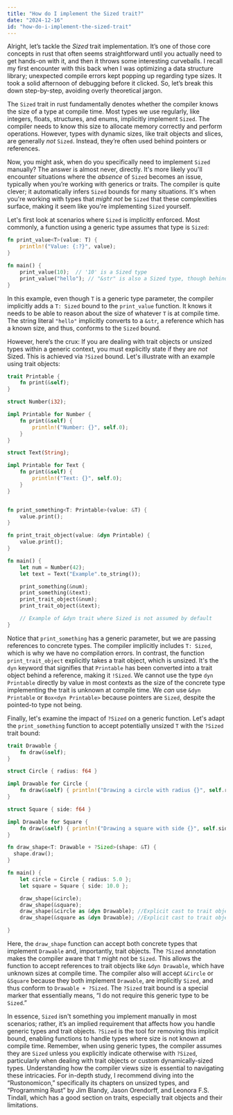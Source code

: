 ```yaml
---
title: "How do I implement the Sized trait?"
date: "2024-12-16"
id: "how-do-i-implement-the-sized-trait"
---
```


Alright, let’s tackle the *Sized* trait implementation. It’s one of those core concepts in rust that often seems straightforward until you actually need to get hands-on with it, and then it throws some interesting curveballs. I recall my first encounter with this back when I was optimizing a data structure library; unexpected compile errors kept popping up regarding type sizes. It took a solid afternoon of debugging before it clicked. So, let’s break this down step-by-step, avoiding overly theoretical jargon.

The `Sized` trait in rust fundamentally denotes whether the compiler knows the size of a type at compile time. Most types we use regularly, like integers, floats, structures, and enums, implicitly implement `Sized`. The compiler needs to know this size to allocate memory correctly and perform operations. However, types with dynamic sizes, like trait objects and slices, are generally *not* `Sized`. Instead, they’re often used behind pointers or references.

Now, you might ask, when do you specifically need to implement `Sized` manually? The answer is almost never, directly. It's more likely you'll encounter situations where the *absence* of `Sized` becomes an issue, typically when you’re working with generics or traits. The compiler is quite clever; it automatically infers `Sized` bounds for many situations. It's when you're working with types that *might not* be `Sized` that these complexities surface, making it seem like you're implementing `Sized` yourself.

Let's first look at scenarios where `Sized` is implicitly enforced. Most commonly, a function using a generic type assumes that type is `Sized`:

```rust
fn print_value<T>(value: T) {
    println!("Value: {:?}", value);
}

fn main() {
    print_value(10);  // '10' is a Sized type
    print_value("hello"); // "&str" is also a Sized type, though behind reference
}
```

In this example, even though `T` is a generic type parameter, the compiler implicitly adds a `T: Sized` bound to the `print_value` function. It knows it needs to be able to reason about the size of whatever `T` is at compile time. The string literal `"hello"` implicitly converts to a `&str`, a reference which has a known size, and thus, conforms to the `Sized` bound.

However, here’s the crux: If you are dealing with trait objects or unsized types within a generic context, you must explicitly state if they are *not* Sized. This is achieved via `?Sized` bound. Let's illustrate with an example using trait objects:

```rust
trait Printable {
    fn print(&self);
}

struct Number(i32);

impl Printable for Number {
    fn print(&self) {
        println!("Number: {}", self.0);
    }
}

struct Text(String);

impl Printable for Text {
    fn print(&self) {
        println!("Text: {}", self.0);
    }
}


fn print_something<T: Printable>(value: &T) {
    value.print();
}

fn print_trait_object(value: &dyn Printable) {
    value.print();
}

fn main() {
    let num = Number(42);
    let text = Text("Example".to_string());

    print_something(&num);
    print_something(&text);
    print_trait_object(&num);
    print_trait_object(&text);

    // Example of &dyn trait where Sized is not assumed by default
}

```

Notice that `print_something` has a generic parameter, but we are passing references to concrete types. The compiler implicitly includes `T: Sized`, which is why we have no compilation errors. In contrast, the function `print_trait_object` explicitly takes a trait object, which is unsized. It's the `dyn` keyword that signifies that `Printable` has been converted into a trait object behind a reference, making it `!Sized`. We cannot use the type `dyn Printable` directly by value in most contexts as the size of the concrete type implementing the trait is unknown at compile time. We *can* use `&dyn Printable` or `Box<dyn Printable>` because pointers are `Sized`, despite the pointed-to type not being.

Finally, let's examine the impact of `?Sized` on a generic function. Let's adapt the `print_something` function to accept potentially unsized `T` with the `?Sized` trait bound:

```rust
trait Drawable {
    fn draw(&self);
}

struct Circle { radius: f64 }

impl Drawable for Circle {
    fn draw(&self) { println!("Drawing a circle with radius {}", self.radius); }
}

struct Square { side: f64 }

impl Drawable for Square {
    fn draw(&self) { println!("Drawing a square with side {}", self.side); }
}

fn draw_shape<T: Drawable + ?Sized>(shape: &T) {
  shape.draw();
}

fn main() {
    let circle = Circle { radius: 5.0 };
    let square = Square { side: 10.0 };

    draw_shape(&circle);
    draw_shape(&square);
    draw_shape(&circle as &dyn Drawable); //Explicit cast to trait object
    draw_shape(&square as &dyn Drawable); //Explicit cast to trait object

}
```

Here, the `draw_shape` function can accept both concrete types that implement `Drawable` and, importantly, trait objects. The `?Sized` annotation makes the compiler aware that `T` might not be `Sized`. This allows the function to accept references to trait objects like `&dyn Drawable`, which have unknown sizes at compile time. The compiler also will accept `&Circle` or `&Square` because they both implement `Drawable`, are implicitly `Sized`, and thus conform to `Drawable + ?Sized`. The `?Sized` trait bound is a special marker that essentially means, “I do not require this generic type to be `Sized`.”

In essence, `Sized` isn't something you implement manually in most scenarios; rather, it’s an implied requirement that affects how you handle generic types and trait objects. `?Sized` is the tool for removing this implicit bound, enabling functions to handle types where size is not known at compile time. Remember, when using generic types, the compiler assumes they are `Sized` unless you explicitly indicate otherwise with `?Sized`, particularly when dealing with trait objects or custom dynamically-sized types. Understanding how the compiler views size is essential to navigating these intricacies. For in-depth study, I recommend diving into the “Rustonomicon,” specifically its chapters on unsized types, and “Programming Rust” by Jim Blandy, Jason Orendorff, and Leonora F.S. Tindall, which has a good section on traits, especially trait objects and their limitations.
